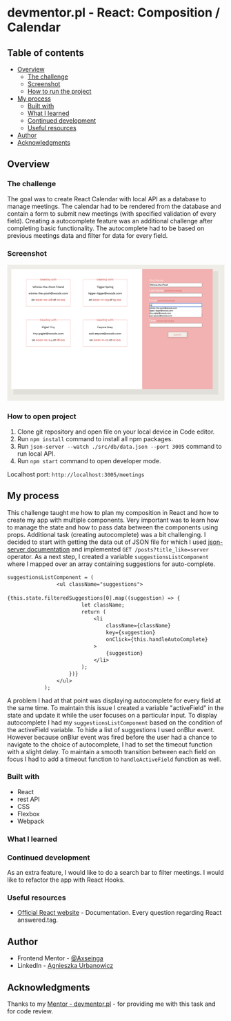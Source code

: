# devmentor.pl - React: Composition / Calendar

## Table of contents

-   [Overview](#overview)
    -   [The challenge](#the-challenge)
    -   [Screenshot](#screenshot)
    -   [How to run the project](#how-to-run-the-project)
-   [My process](#my-process)
    -   [Built with](#built-with)
    -   [What I learned](#what-i-learned)
    -   [Continued development](#continued-development)
    -   [Useful resources](#useful-resources)
-   [Author](#author)
-   [Acknowledgments](#acknowledgments)

## Overview

### The challenge

The goal was to create React Calendar with local API as a database to manage meetings. The calendar had to be rendered from the database and contain a form to submit new meetings (with specified validation of every field). Creating a autocomplete feature was an additional challenge after completing basic functionality. The autocomplete had to be based on previous meetings data and filter for data for every field.

### Screenshot

![](./screenshot.png)

### How to open project

1. Clone git repository and open file on your local device in Code editor.
2. Run `npm install` command to install all npm packages.
3. Run `json-server --watch ./src/db/data.json --port 3005` command to run local API.
4. Run `npm start` command to open developer mode.

Localhost port: `http://localhost:3005/meetings`

## My process

This challenge taught me how to plan my composition in React and how to create my app with multiple components. Very important was to learn how to manage the state and how to pass data between the components using props. Additional task (creating autocomplete) was a bit challenging. I decided to start with getting the data out of JSON file for which I used [json-server documentation](https://github.com/typicode/json-server#operators) and implemented `GET /posts?title_like=server` operator. As a next step, I created a variable `suggestionsListComponent` where I mapped over an array containing suggestions for auto-complete.

```
suggestionsListComponent = (
                <ul className="suggestions">
                    {this.state.filteredSuggestions[0].map((suggestion) => {
                        let className;
                        return (
                            <li
                                className={className}
                                key={suggestion}
                                onClick={this.handleAutoComplete}
                            >
                                {suggestion}
                            </li>
                        );
                    })}
                </ul>
            );
```

A problem I had at that point was displaying autocomplete for every field at the same time. To maintain this issue I created a variable "activeField" in the state and update it while the user focuses on a particular input. To display autocomplete I had my `suggestionsListComponent` based on the condition of the activeField variable. To hide a list of suggestions I used onBlur event. However because onBlur event was fired before the user had a chance to navigate to the choice of autocomplete, I had to set the timeout function with a slight delay. To maintain a smooth transition between each field on focus I had to add a timeout function to `handleActiveField` function as well.

### Built with

-   React
-   rest API
-   CSS
-   Flexbox
-   Webpack

### What I learned

### Continued development

As an extra feature, I would like to do a search bar to filter meetings. I would like to refactor the app with React Hooks.

### Useful resources

-   [Official React website](https://reactjs.org/docs/getting-started.html) - Documentation. Every question regarding React answered.tag.

## Author

-   Frontend Mentor - [@Axseinga](https://www.frontendmentor.io/profile/yourusername)
-   LinkedIn - [Agnieszka Urbanowicz](https://www.linkedin.com/in/agnieszka-urbanowicz-051147151/)

## Acknowledgments

Thanks to my [Mentor - devmentor.pl](https://devmentor.pl/) - for providing me with this task and for code review.
